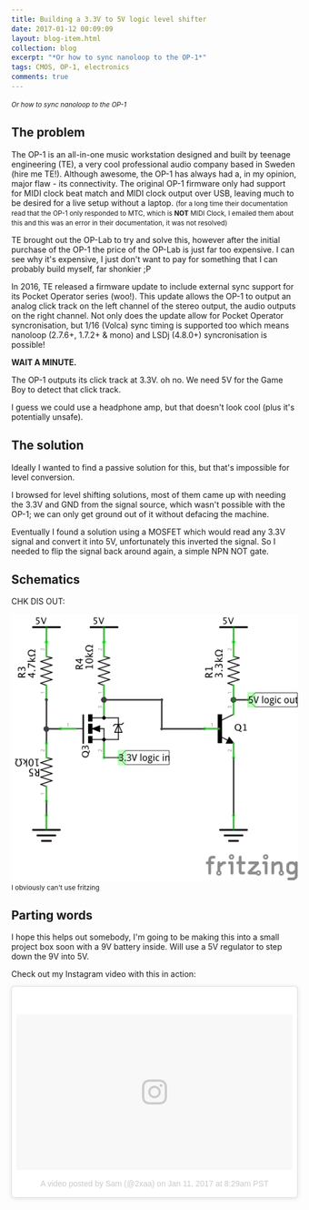 ```yaml
---
title: Building a 3.3V to 5V logic level shifter
date: 2017-01-12 00:09:09
layout: blog-item.html
collection: blog
excerpt: "*Or how to sync nanoloop to the OP-1*"
tags: CMOS, OP-1, electronics
comments: true
---
```


<small>*Or how to sync nanoloop to the OP-1*</small>

## The problem

The OP-1 is an all-in-one music workstation designed and built by teenage engineering (TE), a very cool professional audio company based in Sweden (hire me TE!).
Although awesome, the OP-1 has always had a, in my opinion, major flaw - its connectivity. The original OP-1 firmware only had support for MIDI clock beat match and MIDI clock output over USB, leaving much to be desired for a live setup without a laptop.
<small>(for a long time their documentation read that the OP-1 only responded to MTC, which is **NOT** MIDI Clock, I emailed them about this and this was an error in their documentation, it was not resolved)</small>

TE brought out the OP-Lab to try and solve this, however after the initial purchase of the OP-1 the price of the OP-Lab is just far too expensive. I can see why it's expensive, I just don't want to pay for something that I can probably build myself, far shonkier ;P

In 2016, TE released a firmware update to include external sync support for its Pocket Operator series (woo!).
This update allows the OP-1 to output an analog click track on the left channel of the stereo output, the audio outputs on the right channel. Not only does the update allow for Pocket Operator syncronisation, but 1/16 (Volca) sync timing is supported too which means nanoloop (2.7.6+, 1.7.2+ & mono) and LSDj (4.8.0+) syncronisation is possible!

**WAIT A MINUTE.**

The OP-1 outputs its click track at 3.3V. oh no.
We need 5V for the Game Boy to detect that click track.

I guess we could use a headphone amp, but that doesn't look cool (plus it's potentially unsafe).


## The solution

Ideally I wanted to find a passive solution for this, but that's impossible for level conversion.

I browsed for level shifting solutions, most of them came up with needing the 3.3V and GND from the signal source, which wasn't possible with the OP-1; we can only get ground out of it without defacing the machine.

Eventually I found a solution using a MOSFET which would read any 3.3V signal and convert it into 5V, unfortunately this inverted the signal. So I needed to flip the signal back around again, a simple NPN NOT gate.

## Schematics

CHK DIS OUT:

![Circuit diagram for the logic convertor](/assets/blog/logic_convertor_schem.png)
<small>I obviously can't use fritzing</small>

## Parting words

I hope this helps out somebody, I'm going to be making this into a small project box soon with a 9V battery inside. Will use a 5V regulator to step down the 9V into 5V.

Check out my Instagram video with this in action:

<blockquote class="instagram-media" data-instgrm-version="7" style=" background:#FFF; border:0; border-radius:3px; box-shadow:0 0 1px 0 rgba(0,0,0,0.5),0 1px 10px 0 rgba(0,0,0,0.15); margin: 1px; max-width:658px; padding:0; width:99.375%; width:-webkit-calc(100% - 2px); width:calc(100% - 2px);"><div style="padding:8px;"> <div style=" background:#F8F8F8; line-height:0; margin-top:40px; padding:28.1944444444% 0; text-align:center; width:100%;"> <div style=" background:url(data:image/png;base64,iVBORw0KGgoAAAANSUhEUgAAACwAAAAsCAMAAAApWqozAAAABGdBTUEAALGPC/xhBQAAAAFzUkdCAK7OHOkAAAAMUExURczMzPf399fX1+bm5mzY9AMAAADiSURBVDjLvZXbEsMgCES5/P8/t9FuRVCRmU73JWlzosgSIIZURCjo/ad+EQJJB4Hv8BFt+IDpQoCx1wjOSBFhh2XssxEIYn3ulI/6MNReE07UIWJEv8UEOWDS88LY97kqyTliJKKtuYBbruAyVh5wOHiXmpi5we58Ek028czwyuQdLKPG1Bkb4NnM+VeAnfHqn1k4+GPT6uGQcvu2h2OVuIf/gWUFyy8OWEpdyZSa3aVCqpVoVvzZZ2VTnn2wU8qzVjDDetO90GSy9mVLqtgYSy231MxrY6I2gGqjrTY0L8fxCxfCBbhWrsYYAAAAAElFTkSuQmCC); display:block; height:44px; margin:0 auto -44px; position:relative; top:-22px; width:44px;"></div></div><p style=" color:#c9c8cd; font-family:Arial,sans-serif; font-size:14px; line-height:17px; margin-bottom:0; margin-top:8px; overflow:hidden; padding:8px 0 7px; text-align:center; text-overflow:ellipsis; white-space:nowrap;"><a href="https://www.instagram.com/p/BPIX46PBHzS/" style=" color:#c9c8cd; font-family:Arial,sans-serif; font-size:14px; font-style:normal; font-weight:normal; line-height:17px; text-decoration:none;" target="_blank">A video posted by Sam (@2xaa)</a> on <time style=" font-family:Arial,sans-serif; font-size:14px; line-height:17px;" datetime="2017-01-11T16:29:50+00:00">Jan 11, 2017 at 8:29am PST</time></p></div></blockquote> <script async defer src="//platform.instagram.com/en_US/embeds.js"></script>